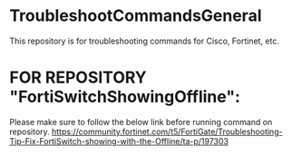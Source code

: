 # TroubleshootCommandsGeneral
This repository is for troubleshooting commands for Cisco, Fortinet, etc.

# FOR REPOSITORY "FortiSwitchShowingOffline":
Please make sure to follow the below link before running command on repository. 
https://community.fortinet.com/t5/FortiGate/Troubleshooting-Tip-Fix-FortiSwitch-showing-with-the-Offline/ta-p/197303
